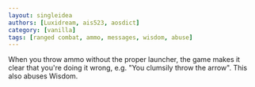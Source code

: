 ```yaml
---
layout: singleidea
authors: [Luxidream, ais523, aosdict]
category: [vanilla]
tags: [ranged combat, ammo, messages, wisdom, abuse]
---
```

When you throw ammo without the proper launcher, the game makes it clear that you're doing it wrong, e.g. "You clumsily throw the arrow". This also abuses Wisdom.
